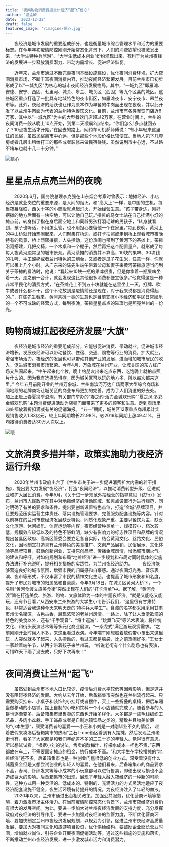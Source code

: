 ```yaml
---
title: '夜间购物消费提振兰州经济“起飞”信心'
author: '温孟欣'
date: '2023-12-22'
draft: false
featured_image: '/imagine/信心.jpg'
---
```

&ensp;&ensp;&ensp;&ensp;夜经济是城市发展的重要组成部分，也是衡量城市综合管理水平和活力的重要标志。在今年年初疫情防控刚刚开始常态化背景下，人们的消费欲望也被激发出来，“大学生特种兵旅游”、“大学生低成本创业”纷纷涌现出来，有利于为兰州夜经济的发展进一步释放消费潜力、带动内需增长、促进经济恢复。
<!--more-->
&ensp;&ensp;&ensp;&ensp;近年来，兰州市通过不断完善夜间基础设施建设，优化夜间消费环境，扩大夜间消费市场，不断丰富夜间消费内容，推动夜间经济繁荣发展。目前兰州市已初步形成了以"一城九区"为核心的城市夜间经济发展格局。其中，"一城九区"即雁滩、安德、安宁、西固、七里河、城关、皋兰、城关区（西固）等九个区县的城区。这些城区重点打造了一批具有地域特色的夜市街区，如雁滩夜市、安宁夜市、皋兰夜市等。此外，夜经济的活跃也让作为原本作为早餐的牛肉面出现在夜晚，并以此开发了以兰州牛肉面为代表的兰州特色餐饮文化。目前，兰州市有各类餐饮门店近6万家，其中以"一城九区"为主的大型餐饮门店超过2万家。在营业时间上，兰州的夜间消费一般从晚上10点开始，到第二天凌晨2点结束。“你们怎么1多点就回去了？10点夜生活才开始。”在回去的路上，网约车司机郝师傅说：“有小年轻来这里住的民宿，虽然民宿离市中心远，但是那些个地段价格比较便宜。当地人包下几套房或者几层出租给打工的那些或者装修来做民宿赚钱。虽然说到市中心远，不过路不堵车也就十几二十分钟。”

![信心](/imagine/信心.jpg)

# 星星点点点亮兰州的夜晚
&ensp;&ensp;&ensp;&ensp;2020年6月，国务院总理李克强在山东烟台考察时曾表示：地摊经济、小店经济是就业岗位的重要来源，是人间的烟火，和“高大上”一样，是中国的生机。每当夜幕降临，西关十字的小商贩就点起灯火，开始经营生意。“孩子带身边，刚好摆摊的地方后面有一块空地，可以让他自己玩。”摆摊的马女士站在自己挂满小灯的摊点前，转身指了指在身后面空地上和同龄男孩打羽毛球的男孩子，“转身就看到，孩子也听话，不用怎么管，也不用担心要留他一个在家里。”每到夜晚，黄河上的中山桥就开始热闹起来，人们聚集在桥边，或打卡拍照或走到桥上观看城市夜晚特有的风景，桥上熙熙攘攘，人头攒动，这份热闹也带到了黄河下的茶摊上。茶摊沿河搭建，几把交椅，一个木桌和一个棚子，然后再把这个配置量产，就形成了每每入夜黄河边常见的城市景观。黄河茶摊的消费并不算高，10块的果啤、30块钱的扎啤、手工酸奶或者兰州特色的三炮台，又或者是瓜子花生米，任意一样，你就可以呆上几个小时。从广东来的陈先生端午带着父母和妻子来黄河茶摊旅游当问到关于茶摊的看法时，他说：“看起来10块一瓶的果啤很贵，但是你拿着一瓶果啤坐着一天，走之前一合计，就会发现这比其他很多消费都便宜很多。”他觉得这是一种非常平民化的消费方式，“在茶摊花上不到五十块就能在这里坐上一天，打牌、吹牛或者什么都不干，这个不论放到是疫情前还是现在，对于我来说都是消费得起的。”，在陈先生看来，黄河茶摊一类的生意也是目前支撑小本经济和平民日常娱乐的一个不可或缺的经营方式，每到夜晚，茶摊星星点点的璀璨也是照亮兰州的一份光。
# 购物商城扛起夜经济发展“大旗”
&ensp;&ensp;&ensp;&ensp;夜经济是城市经济的重要组成部分，它能够促进消费、带动就业，促进城市经济增长。发展夜经济可以带动餐饮、住宿、交通、购物等行业的消费，扩大就业，增强市场活力。夜经济的发展也可以带动其他产业的发展，进而增加城市居民的收入，促进城市消费市场繁荣。今年4月，万象城在兰州开业，让城关区的东方红广场又热闹起来。“中午起来化个妆，晚上约朋友出来吃点东西，吃饱晚上就拍点照片什么的。因为我有选择恐惧症，因为城关区可以玩的地方多，所以每次都来这里。” 今年五月前刚开业的兰州万象城、兰州南滨河万达广场两家大型综合商场和同地段的老牌商场让城关区的商业布局更加的完善，成为了人们消遣的好去处。 加上正赶上春夏换季浪潮，有关部门举办的“春之约·活力金城欢乐购”“夏之风·多彩金城欢乐购”主题消费促进活动为店铺门面带来了更多的顾客和生意。走到商场里四处都放着折扣满减有关的促销海报。 “五一”期间，城关区12家重点商超累计实现销售收入1.83亿元，较上年同期增长22.98%，较2019年同期上涨49.41%，日均接待消费者达30万人次以上。

![哦](/imagine/哦.jpg)

# 文旅消费多措并举，政策实施助力夜经济运行升级
&ensp;&ensp;&ensp;&ensp;2020年兰州市政府出台了《兰州市关于进一步促进消费扩大内需的若干措施》，提出要大力发展"夜经济"，打造"夜间经济"，以推动消费转型升级、促进就业和扩大居民消费。今年5月，《关于进一步规范外摆经营的指导意见（试行）》发布，兰州市人民政府在其中对地摊经济的活动区域、和摊点设置行为进行规范，同时明确了有关的要求和条件。提出要创新设置特色点位，打造“金城”品牌项目，并且要规范压实运营主体责任、落实设施管理要求、完善服务配套设施等内容。针对以前存在的兰州市夜经济发展缺乏特色，同质化现象严重、主要以餐饮为主，缺乏文化旅游、休闲娱乐、体育运动等内容，夜市经营种类单一，规模较小，档次较低，规模效应较低以及的特色不够鲜明，缺少有影响力的标志性项目和品牌的情况提出各县区政府、高新区管委会要立足各自实际，结合黄河文化、丝路文化、民俗文化，因地制宜打造具有兰州特色的美食推广、文创产品展销、民俗展示、文化体验等品牌项目，鼓励创新创业，支持原创品牌，传播金城风情，增添城市烟火气。的建议和呼吁。对如何规划和布局“地摊经济”进一步规划和布局对同时具体的实施办法进行补充说明，提升相关措施的实践性，为兰州夜经济助力。
&ensp;&ensp;&ensp;&ensp;夜经济能够营造良好的城市氛围，增强市民的归属感和自豪感。通过夜间灯光秀、音乐表演、夜市等形式，不仅丰富了市民的精神文化生活，也提高了城市形象和知名度，提升了市民对城市的归属感和自豪感。今年3月18日，在城关区黄河大桥下，一个名叫“黄河食渡文旅美食街”突然出现在人们的“打卡清单”中。据了解，“黄河食渡”旨在打造美食、旅游、购物、文旅体验为一体的主题夜经济。“就是又能吃又能玩，还有节目看，”从西安来兰州旅游的大学生小韦告诉我们，“这里很有甘肃特色，非常适合我这种今天来明天走的‘特种兵大学生’”。食渡的名字都采用采用甘肃市州命名街区，古色古香，展现浓郁的老兰州风情。一路上，除了让人垂涎欲滴的特色的美食以外，还有“千手观音”、“将士巡游”、“跳舞飞天”等艺术表演，将传统文化、和街头表演艺术等等多元化商业展演，“一条龙式”满足游玩观赏需求。“之前刚刚开业时候人不多，来这里看过表演。今年端午刚想趁着放假带小孩出来这里玩，人突然就多了起来，人头攒动的，看过去都是脑袋，比之前热闹好多。”王女士一家趁着端午节，从西宁带着孩子来兰州玩， “听说老街有个什么剧场也有表演，可惜昨天下雨了没去成，只好下次再来！”
# 夜间消费让兰州“起飞”
&ensp;&ensp;&ensp;&ensp;虽然受到兰州市本地人口比较少、疫情后消费水平较低等因素影响，但是这并没有阻碍夜经济的发展。大约从去年开始，后备箱集市突然也在兰州流行起来。只需要购买挂布、小桌子和装饰的小挂灯或者摆件，买上一些折叠的桌椅，把后车厢当做移动的小店铺，摆上自制的小吃和饮料一个小小店铺就完成了。随着参与的人群也逐渐变多，后备箱集市里售卖的东西也开始多样化，大多都是一些毛线编织工艺品、多肉小盆栽、手工饰品或者是自制冰镇饮品之类的，精致并且物美价廉的“小本生意“，颇受消费者的喜爱——小王和小刘是一对刚毕业不久的情侣， 趁着放假来凑凑后备箱集市的热闹“兰石T-one街区看到有人摆摊，然后发现兰州老街也有，看多了大家都是和我们年纪差不多的二三十岁的年轻人。觉得很有意思，所以想试试看。“根据小刘的说法，售卖的酸梅汁、柠檬水成本一杯也不贵，”东西都放在车上，不需要固定摊点的租金，执行成本不高。“和大学生在学校摆摊的”地摊经济“差不多，后备箱集市也是一种创业门槛很低的创业方式，深受着没有什么储蓄资金但是又想尝试创业的年轻人的喜爱，在他们看来，后备箱集市的商品要求不高，寿司、针织发夹等等小成本的小玩意都可以进行售卖，即便出现亏损也不会造成巨大的影响。后备箱集市的出现，展现了年轻人融入夜经济的一种新的可能性，这种方式用一种灵活的、低成本的、特别的、充满活力的方式灵活地适应了夜经济配套设施不健全，夜生活环境有待提升的情况。为夜经济注入了年轻的血液。
&ensp;&ensp;&ensp;&ensp;2020年以来，兰州市通过出台相关政策，加强公共服务，优化营商环境等措施，着力激发市场主体活力。在当前疫情防控常态化背景下，兰州市夜经济消费仍有很大的发展空间。为此，要进一步加大对兰州夜经济发展的支持力度，充分发挥政府对夜经济的引导作用、要进一步加强对夜经济的监管力度，不断优化营商环境、要加快制定兰州市夜经济发展规划，以规划为引领，促进兰州市夜经济高质量发展、要加大对夜间文化和旅游项目投资，优化供给结构、要鼓励企业延长营业时间，增加就业岗位、引导企业开展夜间促销活动等。通过这些措施的实施和落实，不断推动兰州市夜经济发展，进一步激发城市活力和消费潜力。